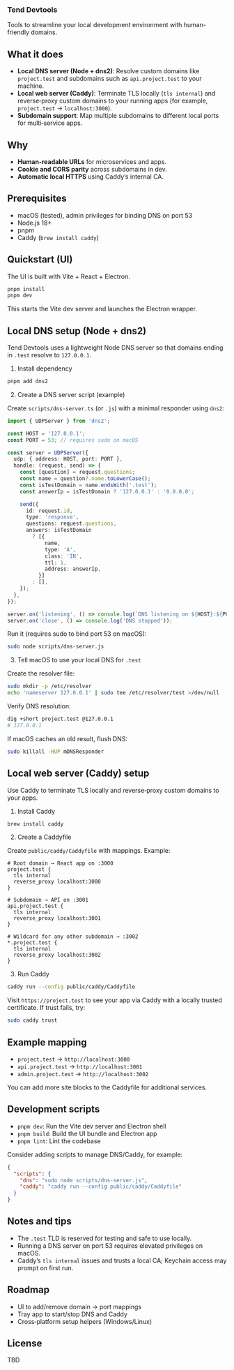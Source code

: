 ### Tend Devtools

Tools to streamline your local development environment with human-friendly domains.

## What it does

- **Local DNS server (Node + dns2)**: Resolve custom domains like `project.test` and subdomains such as `api.project.test` to your machine.
- **Local web server (Caddy)**: Terminate TLS locally (`tls internal`) and reverse‑proxy custom domains to your running apps (for example, `project.test` → `localhost:3000`).
- **Subdomain support**: Map multiple subdomains to different local ports for multi‑service apps.

## Why

- **Human‑readable URLs** for microservices and apps.
- **Cookie and CORS parity** across subdomains in dev.
- **Automatic local HTTPS** using Caddy’s internal CA.

## Prerequisites

- macOS (tested), admin privileges for binding DNS on port 53
- Node.js 18+
- pnpm
- Caddy (`brew install caddy`)

## Quickstart (UI)

The UI is built with Vite + React + Electron.

```bash
pnpm install
pnpm dev
```

This starts the Vite dev server and launches the Electron wrapper.

## Local DNS setup (Node + dns2)

Tend Devtools uses a lightweight Node DNS server so that domains ending in `.test` resolve to `127.0.0.1`.

1) Install dependency

```bash
pnpm add dns2
```

2) Create a DNS server script (example)

Create `scripts/dns-server.ts` (or `.js`) with a minimal responder using `dns2`:

```ts
import { UDPServer } from 'dns2';

const HOST = '127.0.0.1';
const PORT = 53; // requires sudo on macOS

const server = UDPServer({
  udp: { address: HOST, port: PORT },
  handle: (request, send) => {
    const [question] = request.questions;
    const name = question?.name.toLowerCase();
    const isTestDomain = name.endsWith('.test');
    const answerIp = isTestDomain ? '127.0.0.1' : '0.0.0.0';

    send({
      id: request.id,
      type: 'response',
      questions: request.questions,
      answers: isTestDomain
        ? [{
            name,
            type: 'A',
            class: 'IN',
            ttl: 1,
            address: answerIp,
          }]
        : [],
    });
  },
});

server.on('listening', () => console.log(`DNS listening on ${HOST}:${PORT}`));
server.on('close', () => console.log('DNS stopped'));
```

Run it (requires sudo to bind port 53 on macOS):

```bash
sudo node scripts/dns-server.js
```

3) Tell macOS to use your local DNS for `.test`

Create the resolver file:

```bash
sudo mkdir -p /etc/resolver
echo 'nameserver 127.0.0.1' | sudo tee /etc/resolver/test >/dev/null
```

Verify DNS resolution:

```bash
dig +short project.test @127.0.0.1
# 127.0.0.1
```

If macOS caches an old result, flush DNS:

```bash
sudo killall -HUP mDNSResponder
```

## Local web server (Caddy) setup

Use Caddy to terminate TLS locally and reverse‑proxy custom domains to your apps.

1) Install Caddy

```bash
brew install caddy
```

2) Create a Caddyfile

Create `public/caddy/Caddyfile` with mappings. Example:

```caddyfile
# Root domain → React app on :3000
project.test {
  tls internal
  reverse_proxy localhost:3000
}

# Subdomain → API on :3001
api.project.test {
  tls internal
  reverse_proxy localhost:3001
}

# Wildcard for any other subdomain → :3002
*.project.test {
  tls internal
  reverse_proxy localhost:3002
}
```

3) Run Caddy

```bash
caddy run --config public/caddy/Caddyfile
```

Visit `https://project.test` to see your app via Caddy with a locally trusted certificate. If trust fails, try:

```bash
sudo caddy trust
```

## Example mapping

- `project.test` → `http://localhost:3000`
- `api.project.test` → `http://localhost:3001`
- `admin.project.test` → `http://localhost:3002`

You can add more site blocks to the Caddyfile for additional services.

## Development scripts

- `pnpm dev`: Run the Vite dev server and Electron shell
- `pnpm build`: Build the UI bundle and Electron app
- `pnpm lint`: Lint the codebase

Consider adding scripts to manage DNS/Caddy, for example:

```json
{
  "scripts": {
    "dns": "sudo node scripts/dns-server.js",
    "caddy": "caddy run --config public/caddy/Caddyfile"
  }
}
```

## Notes and tips

- The `.test` TLD is reserved for testing and safe to use locally.
- Running a DNS server on port 53 requires elevated privileges on macOS.
- Caddy’s `tls internal` issues and trusts a local CA; Keychain access may prompt on first run.

## Roadmap

- UI to add/remove domain → port mappings
- Tray app to start/stop DNS and Caddy
- Cross‑platform setup helpers (Windows/Linux)

## License

TBD
